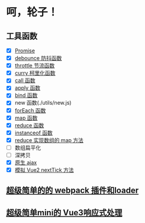 # 呵，轮子！

## 工具函数

  - [x] [Promise](./utils/promise.js)
  - [x] [debounce 防抖函数](./utils/debounce.js)
  - [x] [throttle 节流函数](./utils/throttle.js)
  - [x] [curry 柯里化函数](./utils/curry.js)
  - [x] [call 函数](./utils/call.js)
  - [x] [apply 函数](./utils/apply.js)
  - [x] [bind 函数](./utils/bind.js)
  - [x] new 函数(./utils/new.js)
  - [x] [forEach 函数](./utils/forEach.js)
  - [x] [map 函数](./utils/map.js)
  - [x] [reduce 函数](./utils/reduce.js)
  - [x] [instanceof 函数](./utils/instanceOf.js)
  - [x] [reduce 实现数组的 map 方法](./utils/reduceMap.js)
  - [ ] 数组扁平化
  - [ ] 深拷贝
  - [x] [原生 ajax](./utils/ajax.js)
  - [x] [模拟 Vue2 nextTick 方法](./utils/nextTick.js)

## [超级简单的的 webpack 插件和loader](./webpack-plugins/REAEME.md)

## [超级简单mini的 Vue3响应式处理](./min-vue3/README.md)